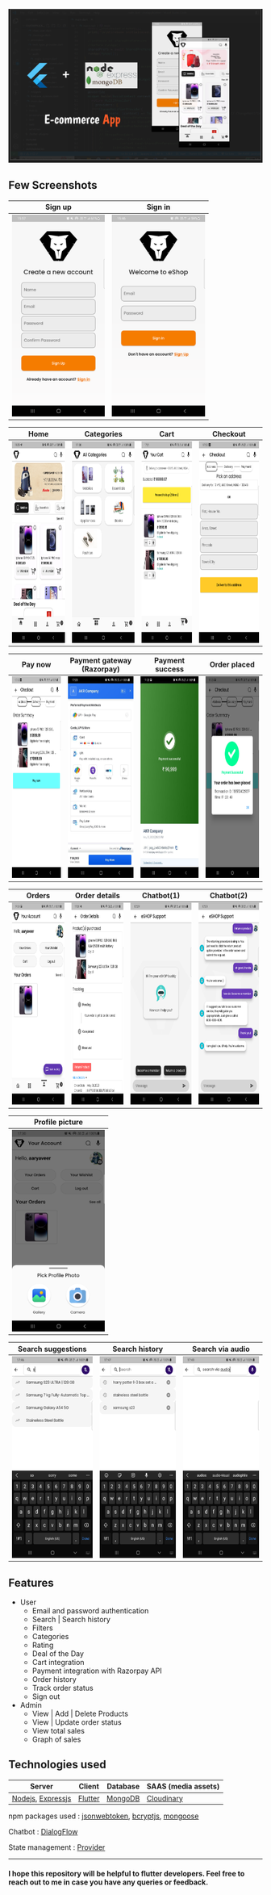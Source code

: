 <p align = "center">
<img src="https://raw.githubusercontent.com/AKR-2803/ecommerce-application-flutter/2952b76720afcdba3c338260bcbae0dcac76e077/screenshots/GitHubRepo.svg">
</p>

## Few Screenshots 

| Sign up | Sign in |
| ------------------ | ------------------ |
| <img src="./screenshots/new/flutter_02.png" height="400" alt="Screenshot"/>  | <img src="./screenshots/new/flutter_01.png" height="400" alt="Screenshot"/>  |
  

| Home | Categories | Cart | Checkout |
| ------------------ | ------------------ | ------------------ | ------------------ |
| <img src="./screenshots/new/flutter_03.png" height="400" alt="Screenshot"/>  | <img src="./screenshots/new/flutter_04.png" height="400" alt="Screenshot"/>  | <img src="./screenshots/new/flutter_05.png" height="400" alt="Screenshot"/>  | <img src="./screenshots/new/flutter_06.png" height="400" alt="Screenshot"/>  |


| Pay now | Payment gateway (Razorpay) | Payment success | Order placed |
| ------------------ | ------------------ | ------------------ | ------------------ |
| <img src="./screenshots/new/flutter_07.png" height="400" alt="Screenshot"/>  | <img src="./screenshots/new/flutter_08.jpg" height="400" alt="Screenshot"/>  | <img src="./screenshots/new/flutter_09.jpg" height="400" alt="Screenshot"/>  | <img src="./screenshots/new/flutter_10.png" height="400" alt="Screenshot"/>  |


| Orders | Order details | Chatbot(1) | Chatbot(2) |
| ------------------ | ------------------ | ------------------ | ------------------ |
| <img src="./screenshots/new/flutter_11.png" height="400" alt="Screenshot"/>  | <img src="./screenshots/new/flutter_12.png" height="400" alt="Screenshot"/>  | <img src="./screenshots/new/flutter_13.png" height="400" alt="Screenshot"/>  | <img src="./screenshots/new/flutter_14.png" height="400" alt="Screenshot"/>  |


| Profile picture | 
| ------------------ |
| <img src="./screenshots/new/flutter_15.png" height="400" alt="Screenshot"/>  | 


| Search suggestions | Search history | Search via audio | 
| ------------------ | ------------------ | ------------------ | 
| <img src="./screenshots/new/flutter_16.png" height="400" alt="Screenshot"/>  | <img src="./screenshots/new/flutter_17.png" height="400" alt="Screenshot"/>  | <img src="./screenshots/new/flutter_18.png" height="400" alt="Screenshot"/>  | 

## Features

- User
  - Email and password authentication
  - Search | Search history
  - Filters
  - Categories
  - Rating
  - Deal of the Day
  - Cart integration
  - Payment integration with Razorpay API
  - Order history
  - Track order status
  - Sign out
- Admin 
    - View | Add | Delete Products
    - View | Update order status
    - View total sales
    - Graph of sales 
 
 ## Technologies used
 |**Server**| **Client** | **Database** | **SAAS (media assets)** |  
 | ------------------ | ------------------ | ------------------ | ------------------ |
 | [Nodejs](https://nodejs.org/en/docs), [Expressjs](https://expressjs.com/) | [Flutter](https://docs.flutter.dev/) | [MongoDB](https://www.mongodb.com/docs/) | [Cloudinary](https://cloudinary.com/documentation) | 
 
 npm packages used : [jsonwebtoken](https://www.npmjs.com/package/jsonwebtoken), [bcryptjs](https://www.npmjs.com/package/bcryptjs), [mongoose](https://www.npmjs.com/package/mongoose)
 
 Chatbot : [DialogFlow](https://cloud.google.com/dialogflow/docs)
 
 State management : [Provider](https://pub.dev/packages/provider)
 
 ___
 
 #### I hope this repository will be helpful to flutter developers. Feel free to reach out to me in case you have any queries or feedback.
